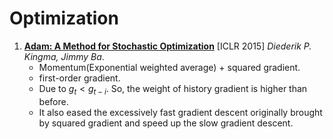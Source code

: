 # Optimization

1. [**Adam: A Method for Stochastic Optimization**](https://github.com/iofu728/PaperRead/blob/master/paper/ML/Optimization/Adam.pdf) [ICLR 2015] _Diederik P. Kingma, Jimmy Ba_.
   - Momentum(Exponential weighted average) + squared gradient.
   - first-order gradient.
   - Due to $g_t < g_{t-i}$. So, the weight of history gradient is higher than before.
   - It also eased the excessively fast gradient descent originally brought by squared gradient and speed up the slow gradient descent.
